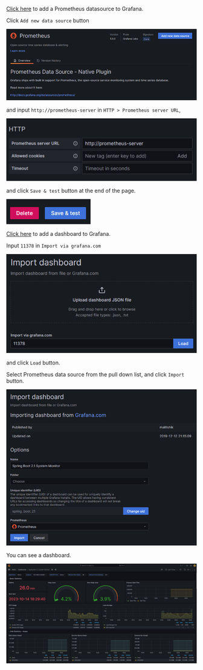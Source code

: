 [Click here]({{TRAFFIC_HOST1_3000}}/connections/datasources/prometheus) to add a Prometheus datasource to Grafana.

Click `Add new data source` button

![Add new data source](add_new_data_source.png)

and input `http://prometheus-server` in `HTTP > Prometheus server URL`,

![Prometheus server URL](prometheus_server_url.png)

and click `Save & test` button at the end of the page.

![Save & test](save_and_test.png)

[Click here]({{TRAFFIC_HOST1_3000}}/dashboard/import) to add a dashboard to Grafana.

Input `11378` in `Import via grafana.com`

![Import via grafana.com](import_dashboard_1.png)

and click `Load` button.

Select Prometheus data source from the pull down list, and click `Import` button.

![Import dashboard](import_dashboard_2.png)

You can see a dashboard.

![Dashboard](dashboard.png)
